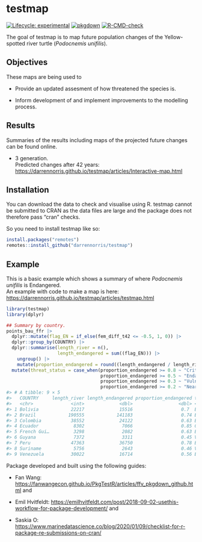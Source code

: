 
<!-- README.md is generated from README.Rmd. Please edit that file -->

# testmap

<!-- badges: start -->

[![Lifecycle:
experimental](https://img.shields.io/badge/lifecycle-experimental-orange.svg)](https://lifecycle.r-lib.org/articles/stages.html#experimental)
[![pkgdown](https://github.com/darrennorris/testmap/workflows/pkgdown/badge.svg)](https://github.com/darrennorris/eprdados/actions)
[![R-CMD-check](https://github.com/darrennorris/testmap/actions/workflows/R-CMD-check.yaml/badge.svg)](https://github.com/darrennorris/testmap/actions/workflows/R-CMD-check.yaml)
<!-- badges: end -->

The goal of testmap is to map future population changes of the
Yellow-spotted river turtle (*Podocnemis unifilis*).

## Objectives

These maps are being used to

- Provide an updated assesment of how threatened the species is.

- Inform development of and implement improvements to the modelling
  process.

## Results

Summaries of the results including maps of the projected future changes
can be found online.

- 3 generation.  
  Predicted changes after 42 years:
  <https://darrennorris.github.io/testmap/articles/Interactive-map.html>

## Installation

You can download the data to check and visualise using R. testmap cannot
be submitted to CRAN as the data files are large and the package does
not therefore pass “cran” checks.

So you need to install testmap like so:

``` r
install.packages("remotes")
remotes::install_github("darrennorris/testmap")
```

## Example

This is a basic example which shows a summary of where *Podocnemis
unifilis* is Endangered.  
An example with code to make a map is here:
<https://darrennorris.github.io/testmap/articles/testmap.html>

``` r
library(testmap)
library(dplyr)

## Summary by country.
points_bau_ffr |> 
  dplyr::mutate(flag_EN = if_else(fem_diff_t42 <= -0.5, 1, 0)) |>
  dplyr::group_by(COUNTRY) |> 
  dplyr::summarise(length_river = n(), 
                   length_endangered = sum((flag_EN))) |>
    ungroup() |> 
    mutate(proportion_endangered = round((length_endangered / length_river), 2)) |> 
  mutate(threat_status = case_when(proportion_endangered >= 0.8 ~ "Critically Endangered", 
                                   proportion_endangered >= 0.5 ~ "Endangered", 
                                   proportion_endangered >= 0.3 ~ "Vulnerable", 
                                   proportion_endangered >= 0.2 ~ "Near Threatened"))
#> # A tibble: 9 × 5
#>   COUNTRY     length_river length_endangered proportion_endangered threat_status
#>   <chr>              <int>             <dbl>                 <dbl> <chr>        
#> 1 Bolivia            22217             15516                  0.7  Endangered   
#> 2 Brazil            190555            141183                  0.74 Endangered   
#> 3 Colombia           38552             24122                  0.63 Endangered   
#> 4 Ecuador             8302              7066                  0.85 Critically E…
#> 5 French Gui…         3298              2082                  0.63 Endangered   
#> 6 Guyana              7372              3311                  0.45 Vulnerable   
#> 7 Peru               47363             36750                  0.78 Endangered   
#> 8 Suriname            5756              2643                  0.46 Vulnerable   
#> 9 Venezuela          30022             16714                  0.56 Endangered
```

Package developed and built using the following guides:

- Fan Wang:
  <https://fanwangecon.github.io/PkgTestR/articles/ffv_pkgdown_github.html>
  and

- Emil Hvitfeldt:
  <https://emilhvitfeldt.com/post/2018-09-02-usethis-workflow-for-package-development/>
  and

- Saskia O:
  <https://www.marinedatascience.co/blog/2020/01/09/checklist-for-r-package-re-submissions-on-cran/>
